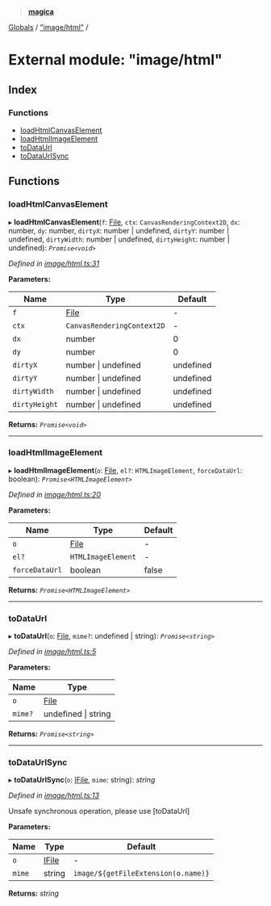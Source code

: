 > **[magica](../README.md)**

[Globals](../README.md) / ["image/html"](_image_html_.md) /

# External module: "image/html"

## Index

### Functions

* [loadHtmlCanvasElement](_image_html_.md#loadhtmlcanvaselement)
* [loadHtmlImageElement](_image_html_.md#loadhtmlimageelement)
* [toDataUrl](_image_html_.md#todataurl)
* [toDataUrlSync](_image_html_.md#todataurlsync)

## Functions

###  loadHtmlCanvasElement

▸ **loadHtmlCanvasElement**(`f`: [File](../classes/_file_file_.file.md), `ctx`: `CanvasRenderingContext2D`, `dx`: number, `dy`: number, `dirtyX`: number | undefined, `dirtyY`: number | undefined, `dirtyWidth`: number | undefined, `dirtyHeight`: number | undefined): *`Promise<void>`*

*Defined in [image/html.ts:31](https://github.com/cancerberoSgx/magica/blob/0133e5d/src/image/html.ts#L31)*

**Parameters:**

Name | Type | Default |
------ | ------ | ------ |
`f` | [File](../classes/_file_file_.file.md) | - |
`ctx` | `CanvasRenderingContext2D` | - |
`dx` | number | 0 |
`dy` | number | 0 |
`dirtyX` | number \| undefined |  undefined |
`dirtyY` | number \| undefined |  undefined |
`dirtyWidth` | number \| undefined |  undefined |
`dirtyHeight` | number \| undefined |  undefined |

**Returns:** *`Promise<void>`*

___

###  loadHtmlImageElement

▸ **loadHtmlImageElement**(`o`: [File](../classes/_file_file_.file.md), `el?`: `HTMLImageElement`, `forceDataUrl`: boolean): *`Promise<HTMLImageElement>`*

*Defined in [image/html.ts:20](https://github.com/cancerberoSgx/magica/blob/0133e5d/src/image/html.ts#L20)*

**Parameters:**

Name | Type | Default |
------ | ------ | ------ |
`o` | [File](../classes/_file_file_.file.md) | - |
`el?` | `HTMLImageElement` | - |
`forceDataUrl` | boolean | false |

**Returns:** *`Promise<HTMLImageElement>`*

___

###  toDataUrl

▸ **toDataUrl**(`o`: [File](../classes/_file_file_.file.md), `mime?`: undefined | string): *`Promise<string>`*

*Defined in [image/html.ts:5](https://github.com/cancerberoSgx/magica/blob/0133e5d/src/image/html.ts#L5)*

**Parameters:**

Name | Type |
------ | ------ |
`o` | [File](../classes/_file_file_.file.md) |
`mime?` | undefined \| string |

**Returns:** *`Promise<string>`*

___

###  toDataUrlSync

▸ **toDataUrlSync**(`o`: [IFile](../interfaces/_types_.ifile.md), `mime`: string): *string*

*Defined in [image/html.ts:13](https://github.com/cancerberoSgx/magica/blob/0133e5d/src/image/html.ts#L13)*

Unsafe synchronous operation, please use [toDataUrl]

**Parameters:**

Name | Type | Default |
------ | ------ | ------ |
`o` | [IFile](../interfaces/_types_.ifile.md) | - |
`mime` | string |  `image/${getFileExtension(o.name)}` |

**Returns:** *string*